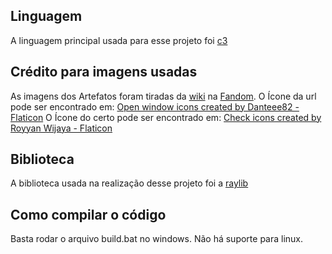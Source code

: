 ## Linguagem
A linguagem principal usada para esse projeto foi [c3](https://c3-lang.org/)

## Crédito para imagens usadas
As imagens dos Artefatos foram tiradas da [wiki](https://riskofrain2.fandom.com/wiki/Artifacts) na [Fandom](https://www.fandom.com/).
O Ícone da url pode ser encontrado em: <a href="https://www.flaticon.com/free-icons/open-window" title="open window icons">Open window icons created by Danteee82 - Flaticon</a>
O Ícone do certo pode ser encontrado em: <a href="https://www.flaticon.com/free-icons/check" title="check icons">Check icons created by Royyan Wijaya - Flaticon</a>

## Biblioteca 
A biblioteca usada na realização desse projeto foi a [raylib](https://www.raylib.com/)

## Como compilar o código
Basta rodar o arquivo build.bat no windows. Não há suporte para linux.
